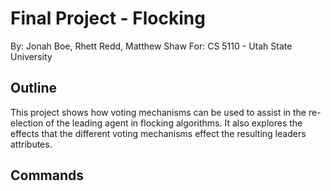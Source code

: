 # Final Project - Flocking
By: Jonah Boe, Rhett Redd, Matthew Shaw
For: CS 5110 - Utah State University

## Outline
This project shows how voting mechanisms can be used to assist in the 
re-election of the leading agent in flocking algorithms. It also explores the
effects that the different voting mechanisms effect the resulting leaders
attributes.

## Commands

